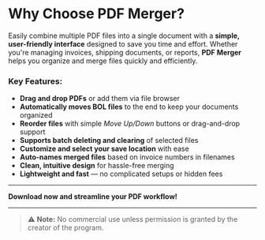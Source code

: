 # Why Choose **PDF Merger?**

Easily combine multiple PDF files into a single document with a **simple, user-friendly interface** designed to save you time and effort. Whether you're managing invoices, shipping documents, or reports, **PDF Merger** helps you organize and merge files quickly and efficiently.

### Key Features:
- **Drag and drop PDFs** or add them via file browser  
- **Automatically moves BOL files** to the end to keep your documents organized  
- **Reorder files** with simple *Move Up/Down* buttons or drag-and-drop support  
- **Supports batch deleting and clearing** of selected files  
- **Customize and select your save location** with ease  
- **Auto-names merged files** based on invoice numbers in filenames  
- **Clean, intuitive design** for hassle-free merging  
- **Lightweight and fast** — no complicated setups or hidden fees  

---

**Download now and streamline your PDF workflow!**

---

> ⚠️ **Note:** No commercial use unless permission is granted by the creator of the program.
